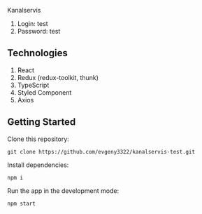 Kanalservis
1. Login: test
2. Password: test

## Technologies
1) React
2) Redux (redux-toolkit, thunk)
3) TypeScript
4) Styled Component
5) Axios

## Getting Started

Clone this repository:

```
git clone https://github.com/evgeny3322/kanalservis-test.git
```

Install dependencies:

```
npm i
```

Run the app in the development mode:

```
npm start
```
